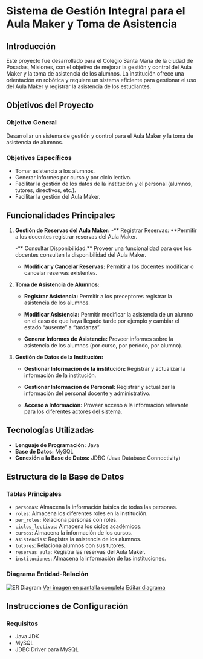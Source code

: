 # Sistema de Gestión Integral para el Aula Maker y Toma de Asistencia

## Introducción

Este proyecto fue desarrollado para el Colegio Santa María de la ciudad de Posadas, Misiones, con el objetivo de mejorar la gestión y control del Aula Maker y la toma de asistencia de los alumnos. La institución ofrece una orientación en robótica y requiere un sistema eficiente para gestionar el uso del Aula Maker y registrar la asistencia de los estudiantes.

## Objetivos del Proyecto

### Objetivo General
Desarrollar un sistema de gestión y control para el Aula Maker y la toma de asistencia de alumnos.

### Objetivos Específicos
- Tomar asistencia a los alumnos.
- Generar informes por curso y por ciclo lectivo.
- Facilitar la gestión de los datos de la institución y el personal (alumnos, tutores, directivos, etc.).
- Facilitar la gestión del Aula Maker.

## Funcionalidades Principales

1. **Gestión de Reservas del Aula Maker:**
	-** Registrar Reservas: **Permitir a los docentes registrar reservas del Aula Maker.

	-** Consultar Disponibilidad:** Proveer una funcionalidad para que los docentes consulten la disponibilidad del Aula Maker.

	- **Modificar y Cancelar Reservas:** Permitir a los docentes modificar o cancelar reservas existentes.


2. **Toma de Asistencia de Alumnos:**
	- **Registrar Asistencia:** Permitir a los preceptores registrar la asistencia de los alumnos.

	- **Modificar Asistencia:** Permitir modificar la asistencia de un alumno en el caso de que haya llegado tarde por ejemplo y cambiar el estado “ausente” a “tardanza”.

	- **Generar Informes de Asistencia:** Proveer informes sobre la asistencia de los alumnos (por curso, por período, por alumno).

3. **Gestión de Datos de la Institución:**

	-   **Gestionar Información de la institución:** Registrar y actualizar la información de la institución.

	- **Gestionar Información de Personal:** Registrar y actualizar la información del personal docente y administrativo.

	-  **Acceso a Información:** Proveer acceso a la información relevante para los diferentes actores del sistema.

## Tecnologías Utilizadas

- **Lenguaje de Programación:** Java
- **Base de Datos:** MySQL
- **Conexión a la Base de Datos:** JDBC (Java Database Connectivity)

## Estructura de la Base de Datos

### Tablas Principales

- `personas`: Almacena la información básica de todas las personas.
- `roles`: Almacena los diferentes roles en la institución.
- `per_roles`: Relaciona personas con roles.
- `ciclos_lectivos`: Almacena los ciclos académicos.
- `cursos`: Almacena la información de los cursos.
- `asistencias`: Registra la asistencia de los alumnos.
- `tutores`: Relaciona alumnos con sus tutores.
- `reservas_aula`: Registra las reservas del Aula Maker.
- `instituciones`: Almacena la información de las instituciones.

### Diagrama Entidad-Relación

![ER Diagram](https://pub-6d0df2088ca448469603364b6f767396.r2.dev/png-preview-chat/VAbI6WPi2R)
[Ver imagen en pantalla completa](https://pub-6d0df2088ca448469603364b6f767396.r2.dev/png-preview-chat/VAbI6WPi2R)
[Editar diagrama](https://www.blocksandarrows.com/editor/3FD4BtWnNjrqdhe0)

## Instrucciones de Configuración

### Requisitos
- Java JDK
- MySQL
- JDBC Driver para MySQL
